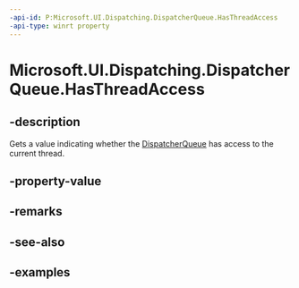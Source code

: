```yaml
---
-api-id: P:Microsoft.UI.Dispatching.DispatcherQueue.HasThreadAccess
-api-type: winrt property
---
```


# Microsoft.UI.Dispatching.DispatcherQueue.HasThreadAccess

<!--
public bool HasThreadAccess { get; }
-->

## -description

Gets a value indicating whether the [DispatcherQueue](dispatcherqueue.md) has access to the current thread.

## -property-value

## -remarks

## -see-also

## -examples
